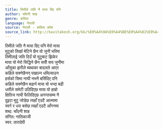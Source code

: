```yaml
---
title: तिमीले जति नै माया दिए पनि
author: चाँदनी शाह
genre: कविता
language: नेपाली
source: नेपाली - कविता कोश
source_link: http://kavitakosh.org/kk/%E0%A4%9A%E0%A4%BE%E0%A4%81%E0%A4%A6%E0%A4%A8%E0%A5%80_%E0%A4%B6%E0%A4%BE%E0%A4%B9
---
```


तिमीले जति नै माया दिए पनि मेरो माया  
मुटुको तिर्खा मेटिने छैन यो जुनी भरिमा  
तिमीलाई जति दिउँ यो मुटुबाट झिकेर  
माया यो मेरो सिद्धिने छैन सयौँ सय जुनीमा  
आँसुका झरीले ब्यथाका बादलले आएर  
कहिले सक्नेछैनन् पखाल्न धमिल्याउन  
हर्सको सिमा नाघी नभनै बर्सिदिए पनि  
कहिले सक्नेछैन बढार्न माया यो भन्दा बढी  
धर्तीले समेटी उठिदिएछ माया यो हाम्रो  
क्षितिज नाघी फैलिदिएछ अनन्तसम्म नै  
दुइटा मुटु जोडेछ त्यहाँ एउटै आत्मामा  
स्वर्ग र धरा बसेछ त्यहाँ एउटै आँगनमा  
शब्द: चाँदनी शाह  
संगित: नातिकाजी  
स्वर: तारादेवी
